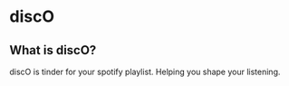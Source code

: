 # discO
## What is discO?
discO is tinder for your spotify playlist. Helping you shape your listening.
